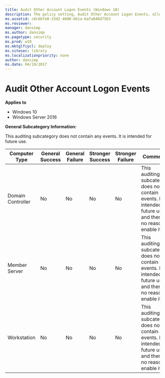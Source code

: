 ```yaml
---
title: Audit Other Account Logon Events (Windows 10)
description: The policy setting, Audit Other Account Logon Events, allows you to audit events generated by responses to credential requests for certain kinds of user logons.
ms.assetid: c8c6bfe0-33d2-4600-bb1a-6afa840d75b3
ms.reviewer:
manager: dansimp
ms.author: dansimp
ms.pagetype: security
ms.prod: w10
ms.mktglfcycl: deploy
ms.sitesec: library
ms.localizationpriority: none
author: dansimp
ms.date: 04/19/2017
---
```


# Audit Other Account Logon Events

**Applies to**
-   Windows 10
-   Windows Server 2016


**General Subcategory Information:**

This auditing subcategory does not contain any events. It is intended for future use.

| Computer Type     | General Success | General Failure | Stronger Success | Stronger Failure | Comments                                                                                                                   |
|-------------------|-----------------|-----------------|------------------|------------------|----------------------------------------------------------------------------------------------------------------------------|
| Domain Controller | No              | No              | No               | No               | This auditing subcategory does not contain any events. It is intended for future use, and there is no reason to enable it. |
| Member Server     | No              | No              | No               | No               | This auditing subcategory does not contain any events. It is intended for future use, and there is no reason to enable it. |
| Workstation       | No              | No              | No               | No               | This auditing subcategory does not contain any events. It is intended for future use, and there is no reason to enable it. |

